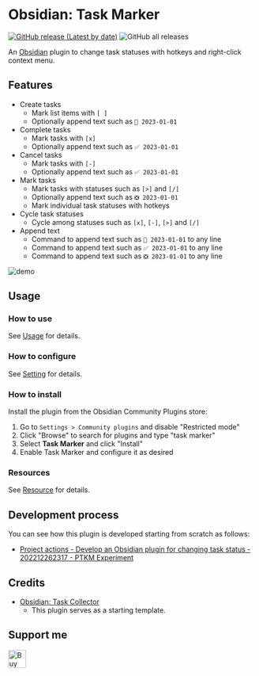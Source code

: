 # Obsidian: Task Marker

[![GitHub release (Latest by date)](https://img.shields.io/github/v/release/wenlzhang/obsidian-task-marker)](https://github.com/wenlzhang/obsidian-task-marker/releases) ![GitHub all releases](https://img.shields.io/github/downloads/wenlzhang/obsidian-task-marker/total?color=success)

An [Obsidian](https://obsidian.md/) plugin to change task statuses with hotkeys and right-click context menu.

## Features

- Create tasks
    - Mark list items with `[ ]`
    - Optionally append text such as `📝 2023-01-01`
- Complete tasks
    - Mark tasks with `[x]`
    - Optionally append text such as `✅ 2023-01-01`
- Cancel tasks
    - Mark tasks with `[-]`
    - Optionally append text such as `✅ 2023-01-01`
- Mark tasks
    - Mark tasks with statuses such as `[>]` and `[/]`
    - Optionally append text such as `❎ 2023-01-01`
    - Mark individual task statuses with hotkeys
- Cycle task statuses
    - Cycle among statuses such as `[x]`, `[-]`, `[>]` and `[/]`
- Append text
    - Command to append text such as `📝 2023-01-01` to any line
    - Command to append text such as `✅ 2023-01-01` to any line
    - Command to append text such as `❎ 2023-01-01` to any line

![demo](/docs/attachment/demo.gif)

## Usage

### How to use

See [Usage](docs/Usage.md) for details.

### How to configure

See [Setting](docs/Setting.md) for details.

### How to install

Install the plugin from the Obsidian Community Plugins store:

1. Go to `Settings > Community plugins` and disable "Restricted mode"
2. Click "Browse" to search for plugins and type "task marker"
3. Select **Task Marker** and click "Install"
4. Enable Task Marker and configure it as desired

<!-- The plugin has been submitted to the Obsidian **Community Plugins** for review but is not available in the community plugin store yet. For now, there are two methods to install this plugin:

- Manually download `main.js`, `manifest.json` and `styles.css` and put them inside `.obsidian/obsidian-task-marker` of your Obsidian vault.
- Alternatively, you can use [obsidian42-brat](https://github.com/TfTHacker/obsidian42-brat) to install and update the plugin. -->

### Resources

See [Resource](docs/Resource.md) for details.

## Development process

You can see how this plugin is developed starting from scratch as follows:

- [Project actions - Develop an Obsidian plugin for changing task status - 202212262317 - PTKM Experiment](https://exp.ptkm.net/220-Development/Project+action/Project+actions+-+Develop+an+Obsidian+plugin+for+changing+task+status+-+202212262317)

## Credits

- [Obsidian: Task Collector](https://github.com/ebullient/obsidian-task-collector)
    - This plugin serves as a starting template.

## Support me

<a href='https://ko-fi.com/C0C66C1TB' target='_blank'><img height='36' style='border:0px;height:36px;' src='https://storage.ko-fi.com/cdn/kofi1.png?v=3' border='0' alt='Buy Me a Coffee at ko-fi.com' /></a>

